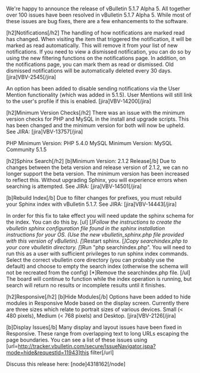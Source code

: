 We're happy to announce the release of vBulletin 5.1.7 Alpha 5.  All together over 100 issues have been resolved in vBulletin 5.1.7 Alpha 5.  While most of these issues are bug fixes, there are a few enhancements to the software.

[h2]Notifications[/h2]
The handling of how notifications are marked read has changed. When visiting the item that triggered the notification, it will be marked as read automatically. This will remove it from your list of new notifications. If you need to view a dismissed notification, you can do so by using the new filtering functions on the notifications page. In addition, on the notifications page, you can mark them as read or dismissed. Old dismissed notifications will be automatically deleted every 30 days. [jira]VBV-2545[/jira]

An option has been added to disable sending notifications via the User Mention functionality (which was added in 5.1.5). User Mentions will still link to the user's profile if this is enabled. [jira]VBV-14200[/jira]


[h2]Minimum Version Checks[/h2]
There was an issue with the minimum version checks for PHP and MySQL in the install and upgrade scripts. This has been changed and the minimum version for both will now be upheld. 
See JIRA: [jira]VBV-13757[/jira]

PHP Minimum Version: PHP 5.4.0
MySQL Minimum Version: MySQL Community 5.1.5

[h2]Sphinx Search[/h2]
[b]Minimum Version: 2.1.2 Release[/b]
Due to changes between the beta version and release version of 2.1.2, we can no longer support the beta version. The minimum version has been increased to reflect this. Without upgrading Sphinx, you will experience errors when searching is attempted. See JIRA: [jira]VBV-14501[/jira]

[b]Rebuild Index[/b]
Due to filter changes for prefixes, you must rebuild your Sphinx index with vBulletin 5.1.7. See JIRA: [jira]VBV-14443[/jira]

In order for this fix to take effect you will need update the sphinx schema for the index. You can do this by.
[ul]
	[*]Follow the instructions to create the vbulletin sphinx configuration file found in the sphinx installation instructions for your OS. (Use the new vbulletin_sphinx.php file provided with this version of vBulletin).
	[*]Restart sphinx.
	[*]Copy searchindex.php to your core vbulletin directory.
	[*]Run "php searchindex.php". You will need to run this as a user with sufficient privileges to run sphinx index commands. Select the correct vbulletin core directory (you can probably use the default) and choose to empty the search index (otherwise the schema will not be recreated from the config)
	[*]Remove the searchindex.php file.
[/ul]
The board will continue to function while the index operation is running, but search will return no results or incomplete results until it finishes.

[h2]Responsive[/h2]
[b]Hide Modules[/b]
Options have been added to hide modules in Responsive Mode based on the display screen. Currently there are three sizes which relate to portrait sizes of various devices. Small (< 480 pixels), Medium (< 768 pixels) and Desktop. [jira]VBV-2126[/jira]

[b]Display Issues[/b]
Many display and layout issues have been fixed in Responsive. These range from overlapping text to long URLs escaping the page boundaries. You can see a list of these issues using [url=http://tracker.vbulletin.com/secure/IssueNavigator.jspa?mode=hide&requestId=11943]this filter[/url]

Discuss this release here: [node]4318162[/node]